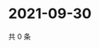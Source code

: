 # 2021-09-30

共 0 条

<!-- BEGIN WEIBO -->
<!-- 最后更新时间 Thu Sep 30 2021 21:16:15 GMT+0800 (China Standard Time) -->

<!-- END WEIBO -->
